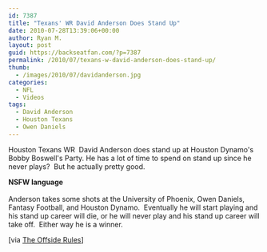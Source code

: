 ```yaml
---
id: 7387
title: "Texans' WR David Anderson Does Stand Up"
date: 2010-07-28T13:39:06+00:00
author: Ryan M.
layout: post
guid: https://backseatfan.com/?p=7387
permalink: /2010/07/texans-w-david-anderson-does-stand-up/
thumb:
  - /images/2010/07/davidanderson.jpg
categories:
  - NFL
  - Videos
tags:
  - David Anderson
  - Houston Texans
  - Owen Daniels
---
```


<div class="entry">
  <p>
    Houston Texans WR  David Anderson does stand up at Houston Dynamo's Bobby Boswell's Party. He has a lot of time to spend on stand up since he never plays?  But he actually pretty good.
  </p>

  <p>
    <strong>NSFW language</strong><br /> <br /> Anderson takes some shots at the University of Phoenix, Owen Daniels, Fantasy Football, and Houston Dynamo.  Eventually he will start playing and his stand up career will die, or he will never play and his stand up career will take off.  Either way he is a winner.
  </p>

  <p>
    [via <a href="https://theoffsiderules.blogspot.com/2010/07/footballs-david-anderson-makes-futbol.html">The Offside Rules</a>]
  </p>
</div>
